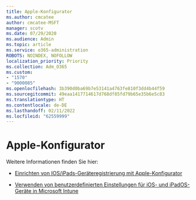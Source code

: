 ```yaml
---
title: Apple-Konfigurator
ms.author: cmcatee
author: cmcatee-MSFT
manager: scotv
ms.date: 07/29/2020
ms.audience: Admin
ms.topic: article
ms.service: o365-administration
ROBOTS: NOINDEX, NOFOLLOW
localization_priority: Priority
ms.collection: Adm_O365
ms.custom:
- "1570"
- "9000085"
ms.openlocfilehash: 3b390d0ba69b7e53141a4763fe810f3dd4b44f59
ms.sourcegitcommit: 49eaa1417714617d768df85fd79b65e35b6e5c83
ms.translationtype: HT
ms.contentlocale: de-DE
ms.lasthandoff: 02/11/2022
ms.locfileid: "62559999"
---
```

# <a name="apple-configurator"></a>Apple-Konfigurator

Weitere Informationen finden Sie hier: 

- [Einrichten von IOS/iPads-Geräteregistrierung mit Apple-Konfigurator](https://docs.microsoft.com/intune/apple-configurator-enroll-ios)

- [Verwenden von benutzerdefinierten Einstellungen für iOS- und iPadOS-Geräte in Microsoft Intune](https://docs.microsoft.com/intune/custom-settings-ios)